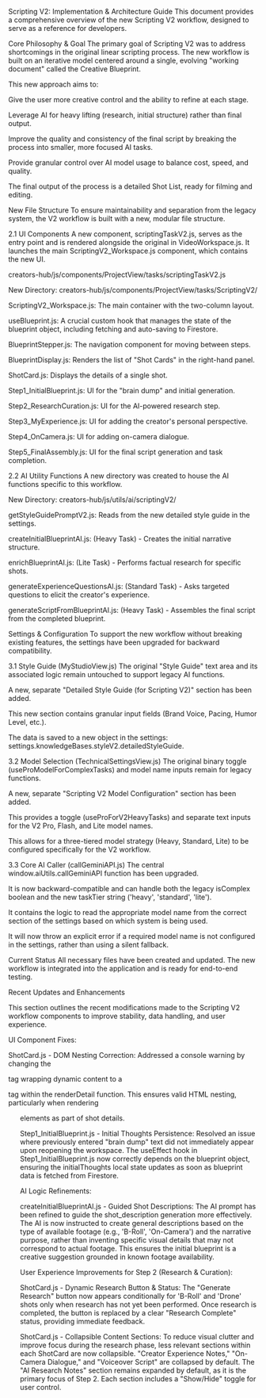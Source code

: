 Scripting V2: Implementation & Architecture Guide
This document provides a comprehensive overview of the new Scripting V2 workflow, designed to serve as a reference for developers.

Core Philosophy & Goal
The primary goal of Scripting V2 was to address shortcomings in the original linear scripting process. The new workflow is built on an iterative model centered around a single, evolving "working document" called the Creative Blueprint.

This new approach aims to:

Give the user more creative control and the ability to refine at each stage.

Leverage AI for heavy lifting (research, initial structure) rather than final output.

Improve the quality and consistency of the final script by breaking the process into smaller, more focused AI tasks.

Provide granular control over AI model usage to balance cost, speed, and quality.

The final output of the process is a detailed Shot List, ready for filming and editing.

New File Structure
To ensure maintainability and separation from the legacy system, the V2 workflow is built with a new, modular file structure.

2.1 UI Components
A new component, scriptingTaskV2.js, serves as the entry point and is rendered alongside the original in VideoWorkspace.js. It launches the main ScriptingV2_Workspace.js component, which contains the new UI.

creators-hub/js/components/ProjectView/tasks/scriptingTaskV2.js

New Directory: creators-hub/js/components/ProjectView/tasks/ScriptingV2/

ScriptingV2_Workspace.js: The main container with the two-column layout.

useBlueprint.js: A crucial custom hook that manages the state of the blueprint object, including fetching and auto-saving to Firestore.

BlueprintStepper.js: The navigation component for moving between steps.

BlueprintDisplay.js: Renders the list of "Shot Cards" in the right-hand panel.

ShotCard.js: Displays the details of a single shot.

Step1_InitialBlueprint.js: UI for the "brain dump" and initial generation.

Step2_ResearchCuration.js: UI for the AI-powered research step.

Step3_MyExperience.js: UI for adding the creator's personal perspective.

Step4_OnCamera.js: UI for adding on-camera dialogue.

Step5_FinalAssembly.js: UI for the final script generation and task completion.

2.2 AI Utility Functions
A new directory was created to house the AI functions specific to this workflow.

New Directory: creators-hub/js/utils/ai/scriptingV2/

getStyleGuidePromptV2.js: Reads from the new detailed style guide in the settings.

createInitialBlueprintAI.js: (Heavy Task) - Creates the initial narrative structure.

enrichBlueprintAI.js: (Lite Task) - Performs factual research for specific shots.

generateExperienceQuestionsAI.js: (Standard Task) - Asks targeted questions to elicit the creator's experience.

generateScriptFromBlueprintAI.js: (Heavy Task) - Assembles the final script from the completed blueprint.

Settings & Configuration
To support the new workflow without breaking existing features, the settings have been upgraded for backward compatibility.

3.1 Style Guide (MyStudioView.js)
The original "Style Guide" text area and its associated logic remain untouched to support legacy AI functions.

A new, separate "Detailed Style Guide (for Scripting V2)" section has been added.

This new section contains granular input fields (Brand Voice, Pacing, Humor Level, etc.).

The data is saved to a new object in the settings: settings.knowledgeBases.styleV2.detailedStyleGuide.

3.2 Model Selection (TechnicalSettingsView.js)
The original binary toggle (useProModelForComplexTasks) and model name inputs remain for legacy functions.

A new, separate "Scripting V2 Model Configuration" section has been added.

This provides a toggle (useProForV2HeavyTasks) and separate text inputs for the V2 Pro, Flash, and Lite model names.

This allows for a three-tiered model strategy (Heavy, Standard, Lite) to be configured specifically for the V2 workflow.

3.3 Core AI Caller (callGeminiAPI.js)
The central window.aiUtils.callGeminiAPI function has been upgraded.

It is now backward-compatible and can handle both the legacy isComplex boolean and the new taskTier string ('heavy', 'standard', 'lite').

It contains the logic to read the appropriate model name from the correct section of the settings based on which system is being used.

It will now throw an explicit error if a required model name is not configured in the settings, rather than using a silent fallback.

Current Status
All necessary files have been created and updated. The new workflow is integrated into the application and is ready for end-to-end testing.

Recent Updates and Enhancements

This section outlines the recent modifications made to the Scripting V2 workflow components to improve stability, data handling, and user experience.

UI Component Fixes:

ShotCard.js - DOM Nesting Correction: Addressed a console warning by changing the <p> tag wrapping dynamic content to a <div> tag within the renderDetail function. This ensures valid HTML nesting, particularly when rendering <ul> elements as part of shot details.

Step1_InitialBlueprint.js - Initial Thoughts Persistence: Resolved an issue where previously entered "brain dump" text did not immediately appear upon reopening the workspace. The useEffect hook in Step1_InitialBlueprint.js now correctly depends on the blueprint object, ensuring the initialThoughts local state updates as soon as blueprint data is fetched from Firestore.

AI Logic Refinements:

createInitialBlueprintAI.js - Guided Shot Descriptions: The AI prompt has been refined to guide the shot_description generation more effectively. The AI is now instructed to create general descriptions based on the type of available footage (e.g., 'B-Roll', 'On-Camera') and the narrative purpose, rather than inventing specific visual details that may not correspond to actual footage. This ensures the initial blueprint is a creative suggestion grounded in known footage availability.

User Experience Improvements for Step 2 (Research & Curation):

ShotCard.js - Dynamic Research Button & Status: The "Generate Research" button now appears conditionally for 'B-Roll' and 'Drone' shots only when research has not yet been performed. Once research is completed, the button is replaced by a clear "Research Complete" status, providing immediate feedback.

ShotCard.js - Collapsible Content Sections: To reduce visual clutter and improve focus during the research phase, less relevant sections within each ShotCard are now collapsible. "Creator Experience Notes," "On-Camera Dialogue," and "Voiceover Script" are collapsed by default. The "AI Research Notes" section remains expanded by default, as it is the primary focus of Step 2. Each section includes a "Show/Hide" toggle for user control.
